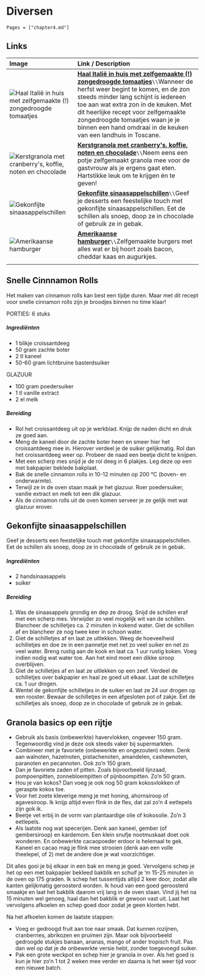 # Diversen

```@contents
Pages = ["chapter4.md"]
```

## Links

| Image| Link / Description |
| :--- | :--- |
| ![Haal Italië in huis met zelfgemaakte (!) zongedroogde tomaatjes](https://img.culy.nl/images/IUThzXhxhs7ZTFbAUPRiZ-F8mSU=/860x303/smart/filters:format(jpeg):quality(80)/https%3A%2F%2Fwww.culy.nl%2Fwp-content%2Fuploads%2F2020%2F10%2FAA-6.png) | **[Haal Italië in huis met zelfgemaakte (!) zongedroogde tomaatjes](https://www.culy.nl/recepten/zelfgemaakte-zongedroogde-tomaatjes/)**``\\``Wanneer de herfst weer begint te komen, en de zon steeds minder lang schijnt is iedereen toe aan wat extra zon in de keuken. Met dit heerlijke recept voor zelfgemaakte zongedroogde tomaatjes waan je je binnen een hand omdraai in de keuken van een landhuis in Toscane. |
| ![Kerst­gra­no­la met cran­ber­ry's, kof­fie, no­ten en cho­co­la­de](https://static.ah.nl/static/recepten/img_075854_445x297_JPG.jpg) | **[Kerst­gra­no­la met cran­ber­ry's, kof­fie, no­ten en cho­co­la­de](https://www.ah.nl/allerhande/recept/R-R1186475/kerstgranola-met-cranberry-s-koffie-noten-en-chocolade)**``\\``Neem eens een potje zelfgemaakt granola mee voor de gastvrouw als je ergens gaat eten. Hartstikke leuk om te krijgen én te geven! |
| ![Gekonfijte sinaasappelschillen](https://www.foodiesmagazine.nl/app/uploads/2014/09/gekonfijte-citrusschillen.png) | **[Gekonfijte sinaasappelschillen](https://www.foodiesmagazine.nl/recepten/gekonfijte-sinaasappelschillen/)**``\\``Geef je desserts een feestelijke touch met gekonfijte sinaasappelschillen. Eet de schillen als snoep, doop ze in chocolade of gebruik ze in gebak. |
| ![Amerikaanse hamburger](https://www.leukerecepten.nl/wp-content/uploads/2015/08/amerikaanse-hamburgers.jpg) | **[Amerikaanse hamburger](https://www.leukerecepten.nl/recepten/amerikaanse-hamburger/)**``\\``Zelfgemaakte burgers met alles wat er bij hoort zoals bacon, cheddar kaas en augurkjes. |
||

## Snelle Cinnnamon Rolls

Het maken van cinnamon rolls kan best een tijdje duren. Maar met dit recept voor snelle cinnamon rolls zijn je broodjes binnen no time klaar!

PORTIES: 6 stuks

##### Ingrediënten
- 1 blikje croissantdeeg
- 50 gram zachte boter
- 2 tl kaneel
- 50-60 gram lichtbruine basterdsuiker

GLAZUUR
- 100 gram poedersuiker
- 1 tl vanille extract
- 2 el melk

##### Bereiding
- Rol het croissantdeeg uit op je werkblad. Knijp de naden dicht en druk ze goed aan.
- Meng de kaneel door de zachte boter heen en smeer hier het croissantdeeg mee in. Hierover verdeel je de suiker gelijkmatig. Rol dan het croissantdeeg weer op. Probeer de naad een beetje dicht te knijpen.
- Met een scherp mes snijd je de rol deeg in 6 plakjes. Leg deze op een met bakpapier beklede bakplaat.
- Bak de snelle cinnamon rolls in 10-12 minuten op 200 °C (boven- en onderwarmte).
- Terwijl ze in de oven staan maak je het glazuur. Roer poedersuiker, vanille extract en melk tot een dik glazuur.
- Als de cinnamon rolls uit de oven komen serveer je ze gelijk met wat glazuur erover.

## Gekonfijte sinaasappelschillen

Geef je desserts een feestelijke touch met gekonfijte sinaasappelschillen. Eet de schillen als snoep, doop ze in chocolade of gebruik ze in gebak.

##### Ingrediënten
- 2 handsinaasappels
- suiker

##### Bereiding
1. Was de sinaasappels grondig en dep ze droog. Snijd de schillen eraf met een scherp mes. Verwijder zo veel mogelijk wit van de schillen. Blancheer de schilletjes ca. 2 minuten in kokend water. Giet de schillen af en blancheer ze nog twee keer in schoon water.
2. Giet de schilletjes af en laat ze uitlekken. Weeg de hoeveelheid schilletjes en doe ze in een pannetje met net zo veel suiker en net zo veel water. Breng rustig aan de kook en laat ca. 1 uur rustig koken. Voeg indien nodig wat water toe. Aan het eind moet een dikke siroop overblijven.
3. Giet de schilletjes af en laat ze uitlekken op een zeef. Verdeel de schilletjes over bakpapier en haal ze goed uit elkaar. Laat de schilletjes ca. 1 uur drogen.
4. Wentel de gekonfijte schilletjes in de suiker en laat ze 24 uur drogen op een rooster. Bewaar de schilletjes in een afgesloten pot of zakje. Eet de schilletjes als snoep, doop ze in chocolade of gebruik ze in gebak.

## Granola basics op een rijtje
- Gebruik als basis (onbewerkte) havervlokken, ongeveer 150 gram. Tegenwoordig vind je deze ook steeds vaker bij supermarkten.
- Combineer met je favoriete (onbewerkte en ongezouten) noten. Denk aan walnoten, hazelnoten, pistachenoten, amandelen, cashewnoten, paranoten en pecannoten. Ook zo’n 150 gram.
- Dan je favoriete zaden of pitten. Zoals bijvoorbeeld lijnzaad, pompoenpitten, zonnebloempitten of pijnboompitten. Zo’n 50 gram.
- Hou je van kokos? Dan voeg je ook nog 50 gram kokosvlokken of geraspte kokos toe.
- Voor het zoete kleverige meng je met honing, ahornsiroop of agavesiroop. Ik knijp altijd even flink in de fles, dat zal zo’n 4 eetlepels zijn gok ik.
- Beetje vet erbij in de vorm van plantaardige olie of kokosolie. Zo’n 3 eetlepels.
- Als laatste nog wat specerijen. Denk aan kaneel, gember (of gembersiroop) en kardemom. Een klein snufje nootmuskaat doet ook wonderen. En onbewerkte cacaopoeder erdoor is helemaal te gek. Kaneel en cacao mag je flink mee strooien (denk aan een volle theelepel, of 2) met de andere doe je wat voorzichtiger.

Dit alles gooi je bij elkaar in een bak en meng je goed. Vervolgens schep je het op een met bakpapier bekleed bakblik en schuif je ‘m 15-25 minuten in de oven op 175 graden. Ik schep het tussentijds altijd 2 keer door, zodat alle kanten gelijkmatig geroosterd worden. Ik houd van een goed geroosterd smaakje en laat het bakblik daarom vrij lang in de oven staan. Vind jij het na 15 minuten wel genoeg, haal dan het bakblik er gewoon vast uit. Laat het vervolgens afkoelen en schep goed door zodat je geen klonten hebt. 

Na het afkoelen komen de laatste stappen:
- Voeg er gedroogd fruit aan toe naar smaak. Dat kunnen rozijnen, cranberries, abrikozen en pruimen zijn. Maar ook bijvoorbeeld gedroogde stukjes banaan, ananas, mango of ander tropisch fruit. Pas dan wel op dat je de onbewerkte versie hebt, zonder toegevoegd suiker.
- Pak een grote weckpot en schep hier je granola in over. Als het goed is kun je hier zo’n 1 tot 2 weken mee verder en daarna is het weer tijd voor een nieuwe batch.